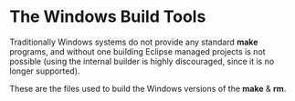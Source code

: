 # The Windows Build Tools

Traditionally Windows systems do not provide any standard __make__ programs, and without one building Eclipse managed projects is not possible (using the internal builder is highly discouraged, since it is no longer supported).

These are the files used to build the Windows versions of the __make__ & __rm__.
